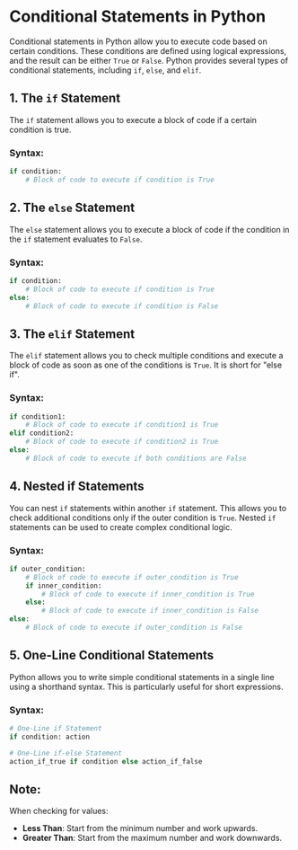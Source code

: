 # Conditional Statements in Python

Conditional statements in Python allow you to execute code based on certain conditions. These conditions are defined using logical expressions, and the result can be either `True` or `False`. Python provides several types of conditional statements, including `if`, `else`, and `elif`.

## 1. The `if` Statement

The `if` statement allows you to execute a block of code if a certain condition is true.

### Syntax:

```python
if condition:
    # Block of code to execute if condition is True
```

## 2. The `else` Statement

The `else` statement allows you to execute a block of code if the condition in the `if` statement evaluates to `False`.

### Syntax:

```python
if condition:
    # Block of code to execute if condition is True
else:
    # Block of code to execute if condition is False
```

## 3. The `elif` Statement

The `elif` statement allows you to check multiple conditions and execute a block of code as soon as one of the conditions is `True`. It is short for "else if".

### Syntax:

```python
if condition1:
    # Block of code to execute if condition1 is True
elif condition2:
    # Block of code to execute if condition2 is True
else:
    # Block of code to execute if both conditions are False
```

## 4. Nested if Statements

You can nest `if` statements within another `if` statement. This allows you to check additional conditions only if the outer condition is `True`. Nested `if` statements can be used to create complex conditional logic.

### Syntax:

```python
if outer_condition:
    # Block of code to execute if outer_condition is True
    if inner_condition:
        # Block of code to execute if inner_condition is True
    else:
        # Block of code to execute if inner_condition is False
else:
    # Block of code to execute if outer_condition is False
```

## 5. One-Line Conditional Statements

Python allows you to write simple conditional statements in a single line using a shorthand syntax. This is particularly useful for short expressions.

### Syntax:

```python
# One-Line if Statement
if condition: action

# One-Line if-else Statement
action_if_true if condition else action_if_false
```

## Note:

When checking for values:

- **Less Than**: Start from the minimum number and work upwards.
- **Greater Than**: Start from the maximum number and work downwards.
